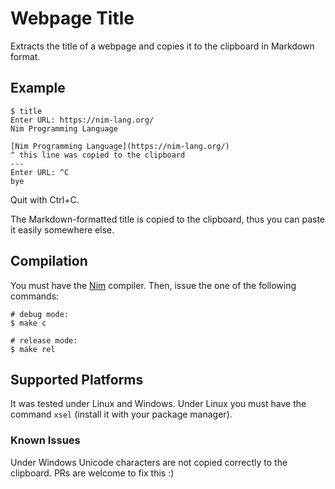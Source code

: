 # Webpage Title

Extracts the title of a webpage and copies it
to the clipboard in Markdown format.

## Example

```console
$ title
Enter URL: https://nim-lang.org/
Nim Programming Language

[Nim Programming Language](https://nim-lang.org/)
^ this line was copied to the clipboard
---
Enter URL: ^C
bye
```

Quit with Ctrl+C.

The Markdown-formatted title is copied to the clipboard,
thus you can paste it easily somewhere else.

## Compilation

You must have the [Nim](https://nim-lang.org/) compiler.
Then, issue the one of the following commands:

```console
# debug mode:
$ make c

# release mode:
$ make rel
```

## Supported Platforms

It was tested under Linux and Windows. Under Linux
you must have the command `xsel` (install it with your
package manager).

### Known Issues

Under Windows Unicode characters are not copied
correctly to the clipboard. PRs are welcome to fix this :)
